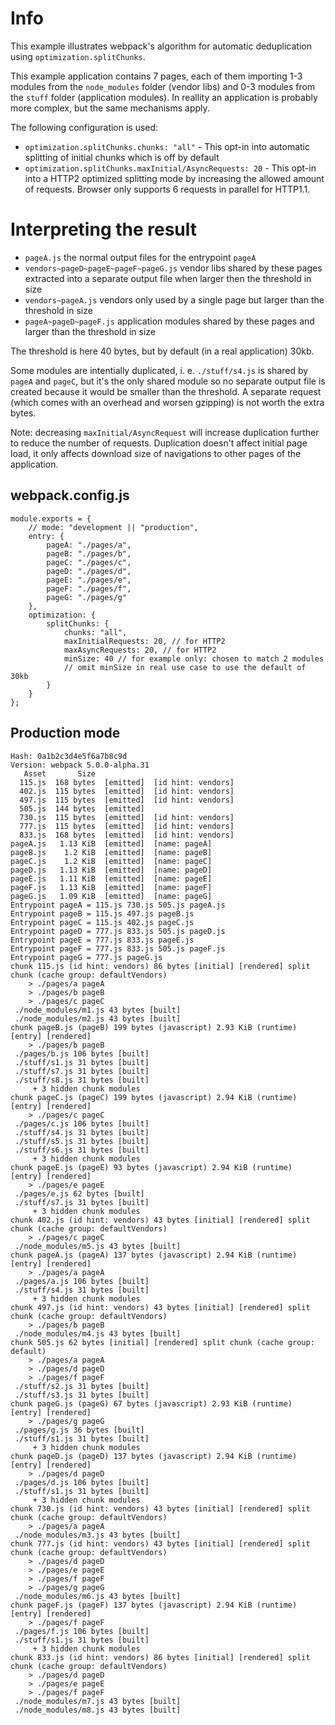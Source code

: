 # Info

This example illustrates webpack's algorithm for automatic deduplication using `optimization.splitChunks`.

This example application contains 7 pages, each of them importing 1-3 modules from the `node_modules` folder (vendor libs) and 0-3 modules from the `stuff` folder (application modules). In reallity an application is probably more complex, but the same mechanisms apply.

The following configuration is used:

- `optimization.splitChunks.chunks: "all"` - This opt-in into automatic splitting of initial chunks which is off by default
- `optimization.splitChunks.maxInitial/AsyncRequests: 20` - This opt-in into a HTTP2 optimized splitting mode by increasing the allowed amount of requests. Browser only supports 6 requests in parallel for HTTP1.1.

# Interpreting the result

- `pageA.js` the normal output files for the entrypoint `pageA`
- `vendors~pageD~pageE~pageF~pageG.js` vendor libs shared by these pages extracted into a separate output file when larger then the threshold in size
- `vendors~pageA.js` vendors only used by a single page but larger than the threshold in size
- `pageA~pageD~pageF.js` application modules shared by these pages and larger than the threshold in size

The threshold is here 40 bytes, but by default (in a real application) 30kb.

Some modules are intentially duplicated, i. e. `./stuff/s4.js` is shared by `pageA` and `pageC`, but it's the only shared module so no separate output file is created because it would be smaller than the threshold. A separate request (which comes with an overhead and worsen gzipping) is not worth the extra bytes.

Note: decreasing `maxInitial/AsyncRequest` will increase duplication further to reduce the number of requests. Duplication doesn't affect initial page load, it only affects download size of navigations to other pages of the application.

## webpack.config.js

```
module.exports = {
	// mode: "development || "production",
	entry: {
		pageA: "./pages/a",
		pageB: "./pages/b",
		pageC: "./pages/c",
		pageD: "./pages/d",
		pageE: "./pages/e",
		pageF: "./pages/f",
		pageG: "./pages/g"
	},
	optimization: {
		splitChunks: {
			chunks: "all",
			maxInitialRequests: 20, // for HTTP2
			maxAsyncRequests: 20, // for HTTP2
			minSize: 40 // for example only: chosen to match 2 modules
			// omit minSize in real use case to use the default of 30kb
		}
	}
};
```

## Production mode

```
Hash: 0a1b2c3d4e5f6a7b8c9d
Version: webpack 5.0.0-alpha.31
   Asset       Size
  115.js  168 bytes  [emitted]  [id hint: vendors]
  402.js  115 bytes  [emitted]  [id hint: vendors]
  497.js  115 bytes  [emitted]  [id hint: vendors]
  505.js  144 bytes  [emitted]
  730.js  115 bytes  [emitted]  [id hint: vendors]
  777.js  115 bytes  [emitted]  [id hint: vendors]
  833.js  168 bytes  [emitted]  [id hint: vendors]
pageA.js   1.13 KiB  [emitted]  [name: pageA]
pageB.js    1.2 KiB  [emitted]  [name: pageB]
pageC.js    1.2 KiB  [emitted]  [name: pageC]
pageD.js   1.13 KiB  [emitted]  [name: pageD]
pageE.js   1.11 KiB  [emitted]  [name: pageE]
pageF.js   1.13 KiB  [emitted]  [name: pageF]
pageG.js   1.09 KiB  [emitted]  [name: pageG]
Entrypoint pageA = 115.js 730.js 505.js pageA.js
Entrypoint pageB = 115.js 497.js pageB.js
Entrypoint pageC = 115.js 402.js pageC.js
Entrypoint pageD = 777.js 833.js 505.js pageD.js
Entrypoint pageE = 777.js 833.js pageE.js
Entrypoint pageF = 777.js 833.js 505.js pageF.js
Entrypoint pageG = 777.js pageG.js
chunk 115.js (id hint: vendors) 86 bytes [initial] [rendered] split chunk (cache group: defaultVendors)
    > ./pages/a pageA
    > ./pages/b pageB
    > ./pages/c pageC
 ./node_modules/m1.js 43 bytes [built]
 ./node_modules/m2.js 43 bytes [built]
chunk pageB.js (pageB) 199 bytes (javascript) 2.93 KiB (runtime) [entry] [rendered]
    > ./pages/b pageB
 ./pages/b.js 106 bytes [built]
 ./stuff/s1.js 31 bytes [built]
 ./stuff/s7.js 31 bytes [built]
 ./stuff/s8.js 31 bytes [built]
     + 3 hidden chunk modules
chunk pageC.js (pageC) 199 bytes (javascript) 2.94 KiB (runtime) [entry] [rendered]
    > ./pages/c pageC
 ./pages/c.js 106 bytes [built]
 ./stuff/s4.js 31 bytes [built]
 ./stuff/s5.js 31 bytes [built]
 ./stuff/s6.js 31 bytes [built]
     + 3 hidden chunk modules
chunk pageE.js (pageE) 93 bytes (javascript) 2.94 KiB (runtime) [entry] [rendered]
    > ./pages/e pageE
 ./pages/e.js 62 bytes [built]
 ./stuff/s7.js 31 bytes [built]
     + 3 hidden chunk modules
chunk 402.js (id hint: vendors) 43 bytes [initial] [rendered] split chunk (cache group: defaultVendors)
    > ./pages/c pageC
 ./node_modules/m5.js 43 bytes [built]
chunk pageA.js (pageA) 137 bytes (javascript) 2.94 KiB (runtime) [entry] [rendered]
    > ./pages/a pageA
 ./pages/a.js 106 bytes [built]
 ./stuff/s4.js 31 bytes [built]
     + 3 hidden chunk modules
chunk 497.js (id hint: vendors) 43 bytes [initial] [rendered] split chunk (cache group: defaultVendors)
    > ./pages/b pageB
 ./node_modules/m4.js 43 bytes [built]
chunk 505.js 62 bytes [initial] [rendered] split chunk (cache group: default)
    > ./pages/a pageA
    > ./pages/d pageD
    > ./pages/f pageF
 ./stuff/s2.js 31 bytes [built]
 ./stuff/s3.js 31 bytes [built]
chunk pageG.js (pageG) 67 bytes (javascript) 2.93 KiB (runtime) [entry] [rendered]
    > ./pages/g pageG
 ./pages/g.js 36 bytes [built]
 ./stuff/s1.js 31 bytes [built]
     + 3 hidden chunk modules
chunk pageD.js (pageD) 137 bytes (javascript) 2.94 KiB (runtime) [entry] [rendered]
    > ./pages/d pageD
 ./pages/d.js 106 bytes [built]
 ./stuff/s1.js 31 bytes [built]
     + 3 hidden chunk modules
chunk 730.js (id hint: vendors) 43 bytes [initial] [rendered] split chunk (cache group: defaultVendors)
    > ./pages/a pageA
 ./node_modules/m3.js 43 bytes [built]
chunk 777.js (id hint: vendors) 43 bytes [initial] [rendered] split chunk (cache group: defaultVendors)
    > ./pages/d pageD
    > ./pages/e pageE
    > ./pages/f pageF
    > ./pages/g pageG
 ./node_modules/m6.js 43 bytes [built]
chunk pageF.js (pageF) 137 bytes (javascript) 2.94 KiB (runtime) [entry] [rendered]
    > ./pages/f pageF
 ./pages/f.js 106 bytes [built]
 ./stuff/s1.js 31 bytes [built]
     + 3 hidden chunk modules
chunk 833.js (id hint: vendors) 86 bytes [initial] [rendered] split chunk (cache group: defaultVendors)
    > ./pages/d pageD
    > ./pages/e pageE
    > ./pages/f pageF
 ./node_modules/m7.js 43 bytes [built]
 ./node_modules/m8.js 43 bytes [built]
```
